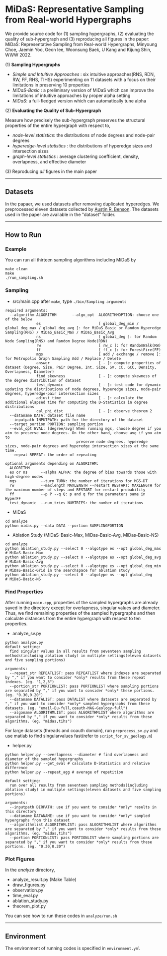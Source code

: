 # MiDaS: Representative Sampling from Real-world Hypergraphs

We provide source code for (1) sampling hypergraphs, (2) evaluating the quality of sub-hypergraph and (3) reproducing all figures in the paper: MiDaS: Representative Sampling from Real-world Hypergraphs, Minyoung Choe, Jaemin Yoo, Geon lee, Woonsung Baek, U Kang and Kijung Shin, WWW 2022.

(1) **Sampling Hypergraphs**

* *Simple and Intuitive Approaches* : six intuitive approaches(RNS, RDN, RW, FF, RHS, TIHS) experimenting on 11 datasets with a focus on their limitations in preserving 10 properties
* *MiDaS-Basic* : a preliminary version of MiDaS which can improve the limitations of intuitive approaches by proper alpha setting
* *MiDaS*: a full-fledged version which can automatically tune alpha

(2) **Evaluating the Quality of Sub-Hypergraph**

Measure how precisely the sub-hypergraph preserves the structural properties of the entire hypergraph with respect to,

* *node-level statistics*: the distributions of node degrees and node-pair degrees
* *hyperedge-level statistics* : the distributions of hyperedge sizes and intersection sizes
* *graph-level statistics* : average clustering coefficient, density, overlapness, and effective diameter

(3) Reproducing *all* figures in the main paper

- - -

## Datasets

In the papaer, we used datasets after removing duplicated hyperedges. We preprocessed eleven datasets collected by [Austin R. Benson](https://www.cs.cornell.edu/~arb/data/). The datasets used in the paper are available in the "dataset" folder.

- - -

## How to Run

### Example

You can run all thirteen sampling algorithms including MiDaS by

```
make clean
make
./run_sampling.sh
```

### Sampling

* src/main.cpp
after `make`, type `./bin/Sampling arguments`

```
required arguments:
  --algorithm ALGORITHM       --algo_opt  ALGORITHMOPTION: choose one of the below
              es                          [ global_deg_min / global_deg_max / global_deg_avg ]: for MiDaS_Basic or Random Hyperedge Sampling(RHS) / MiDaS_Basic_Max / MiDaS_Basic_Avg
              ns                          [ global_deg ]: for Random Node Sampling(RNS) and Random Degree Node(RDN)
              rw                          [ rw_c ]: for RandomWalk(RW)
              ff                          [ ff_c ]: for ForestFire(FF)
              mgs                         [ add / exchange / remove ]: for Metropolis Graph Sampling Add / Replace / Delete
              answer                      [ - ]: compute properties of dataset (Degree, Size, Pair Degree, Int. Size, SV, CC, GCC, Density, Overlapness, Diameter)
              find_skewness               [ - ]: compute skewness of the degree distribution of dataset
              test_dynamic                [ - ]: test code for dynamic updating the distributions of node degrees, hyperedge sizes, node-pair degrees, hyperedge-pair intersection sizes
              adjust_time                 [ - ]: calculate the additional elapsed time for computing the D-Statistics in degree distributions
              cal_phi_dist                [ - ]: observe theorem 2
  --dataname DATA: dataset file name
  --inputpath INPUTPATH: path for the directory of the dataset
  --target_portion PORTION: sampling portion
  --eval_opt EVAL: [degree/avg] When running mgs, choose degree if you aim to preserve node degrees. On the other hand, choose avg if you aim to 
                                preserve node degrees, hyperedge sizes, node-pair degrees and hyperedge intersection sizes at the same time.
  --repeat REPEAT: the order of repeating
```
```
optional arguments depending on ALGORITHM:
  ALGORITHM
  es or ns      --alpha ALPHA: the degree of bias towards those with high-degree nodes
  mgs           --turn TURN: the number of iterations for MGS-DT
  rw            --maxlength MAXLENGTH --restart RESTART: MAXLENGTH for the maximum number of steps and RESTART for restart probability
  ff            --p P --q Q: p and q for the parameters same in HyperFF
  test_dynamic  --num_tries NUMTRIES: the number of iterations
```

* MiDaS

```
cd analyze
python midas.py --data DATA --portion SAMPLINGPORTION
```

* Ablation Study (MiDaS-Basic-Max, MiDas-Basic-Avg, MiDas-Basic-NS)

```
cd analyze
python ablation_study.py --select 0 --algotype es --opt global_deg_max    # MiDaS-Basic-Max
python ablation_study.py --select 0 --algotype es --opt global_deg_avg    # MiDaS-Basic-Avg
python ablation_study.py --select 0 --algotype es --opt global_deg_min    # MiDaS-Basic-Grid in the searchspace for ablation study
python ablation_study.py --select 0 --algotype ns --opt global_deg        # MiDaS-Basic-NS
```

### Find Properties

After running `main.cpp`, properties of the sampled hypergraphs are already saved in the directory except for overlapness, singular values and diameter. Thus, we find remaining properties of the sampled hypergraphs and then calculate distances from the entire hypergraph with respect to ten properties.

* analyze_sv.py

```
python analyze.py
default setting:
  find singular values in all results from seventeen sampling methods(including ablation study) in multiple settings(eleven datasets and five sampling portions)
```
```
arguments:
  --repeat_str REPEATLIST: pass REPEATLIST where indexes are separated by "," if you want to consider *only* results from these repeat indexes. (eg. "1,2,3")
  --portion_str PORTIONLIST: pass PORTIONLIST where sampling portions are separated by "," if you want to consider *only* these portions. (eg. "0.30,0.20")
  --dataname DATALIST: pass DATALIST where datasets are separated by "," if you want to consider *only* sampled hypergraphs from these datasets. (eg. "email-Eu-full,coauth-MAG-Geology-full")
  --algoname ALGORITHMLIST: pass ALGORITHMLIST where algorithms are separated by "," if you want to consider *only* results from these algorithms. (eg. "midas,tihs")
```

For large datasets (threads and coauth domain), run `preprocess_sv.py` and use matlab to find singularvalues fast(refer to `script_for_sv_geology.m`)

* helper.py

```
python helper.py --overlapness --diameter # find overlapness and diameter of the sampled hypergraphs
python helper.py --get_eval # calculate D-Statistics and relative difference
python helper.py --repeat_agg # average of repetition
```
```
default setting:
  run over all results from seventeen sampling methods(including ablation study) in multiple settings(eleven datasets and five sampling portions)
```
```
arguments:
  --inputpath DIRPATH: use if you want to consider *only* results in this directory
  --dataname DATANAME: use if you want to consider *only* sampled hypergraphs from this dataset
  --algorithmlist ALGORITHMLIST: pass ALGORITHMLIST where algorithms are separated by "," if you want to consider *only* results from these algorithms. (eg. "midas,tihs")
  --portion PORTIONLIST: pass PORTIONLIST where sampling portions are separated by "," if you want to consider *only* results from these portions. (eg. "0.30,0.20")
```

### Plot Figures

In the *analyze* directory,

* analyze_result.py (Make Table)
* draw_figures.py
* observation.py
* time_eval.py
* ablation_study.py
* theorem_plot.py

You can see how to run these codes in `analyze/run.sh`
- - -

## Environment

The environment of running codes is specified in `environment.yml`
